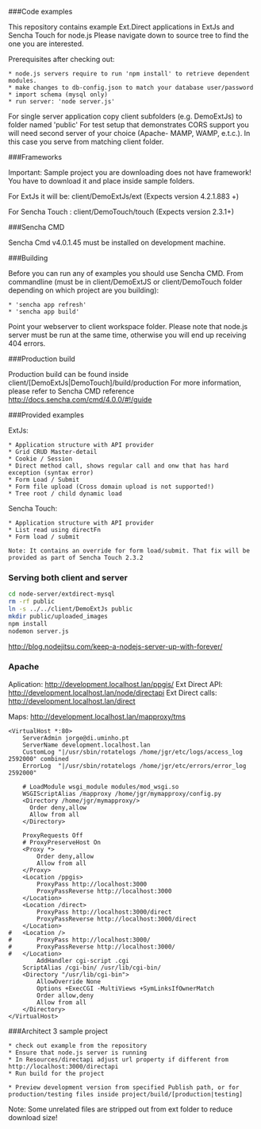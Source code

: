 ###Code examples

This repository contains example Ext.Direct applications in ExtJs and Sencha Touch for node.js
Please navigate down to source tree to find the one you are interested.

Prerequisites after checking out:

    * node.js servers require to run 'npm install' to retrieve dependent modules.
    * make changes to db-config.json to match your database user/password
    * import schema (mysql only)
    * run server: 'node server.js'


For single server application copy client subfolders (e.g. DemoExtJs) to folder named 'public'
For test setup that demonstrates CORS support you will need second server of your choice (Apache- MAMP, WAMP, e.t.c.). In this case you serve from matching client folder.


###Frameworks

Important: Sample project you are downloading does not have framework!
You have to download it and place inside sample folders.

For ExtJs it will be:  client/DemoExtJs/ext (Expects version 4.2.1.883 +)

For Sencha Touch :  client/DemoTouch/touch (Expects version 2.3.1+)

###Sencha CMD

Sencha Cmd v4.0.1.45 must be installed on development machine.

###Building

Before you can run any of examples you should use Sencha CMD.
From commandline (must be in client/DemoExtJS or client/DemoTouch folder depending on which project are you building):

    * 'sencha app refresh'
    * 'sencha app build'

Point your webserver to client workspace folder.
Please note that node.js server must be run at the same time, otherwise you will end up receiving 404 errors.


###Production build

Production build can be found inside client/[DemoExtJs|DemoTouch]/build/production
For more information, please refer to Sencha CMD reference http://docs.sencha.com/cmd/4.0.0/#!/guide


###Provided examples

ExtJs:

    * Application structure with API provider
    * Grid CRUD Master-detail
    * Cookie / Session
    * Direct method call, shows regular call and onw that has hard exception (syntax error)
    * Form Load / Submit
    * Form file upload (Cross domain upload is not supported!)
    * Tree root / child dynamic load

Sencha Touch:

    * Application structure with API provider
    * List read using directFn
    * Form load / submit

    Note: It contains an override for form load/submit. That fix will be provided as part of Sencha Touch 2.3.2

### Serving both client and server

```bash
cd node-server/extdirect-mysql
rm -rf public
ln -s ../../client/DemoExtJs public
mkdir public/uploaded_images
npm install
nodemon server.js
```

http://blog.nodejitsu.com/keep-a-nodejs-server-up-with-forever/

### Apache

Aplication: http://development.localhost.lan/ppgis/
Ext Direct API: http://development.localhost.lan/node/directapi
Ext Direct calls: http://development.localhost.lan/direct

Maps: http://development.localhost.lan/mapproxy/tms

```
<VirtualHost *:80>
	ServerAdmin jorge@di.uminho.pt
	ServerName development.localhost.lan
	CustomLog "|/usr/sbin/rotatelogs /home/jgr/etc/logs/access_log 2592000" combined
	ErrorLog  "|/usr/sbin/rotatelogs /home/jgr/etc/errors/error_log 2592000"

    # LoadModule wsgi_module modules/mod_wsgi.so
    WSGIScriptAlias /mapproxy /home/jgr/mymapproxy/config.py
    <Directory /home/jgr/mymapproxy/>
      Order deny,allow
      Allow from all
    </Directory>
    
	ProxyRequests Off
	# ProxyPreserveHost On
	<Proxy *>
		Order deny,allow
		Allow from all
	</Proxy>
	<Location /ppgis>
		ProxyPass http://localhost:3000
		ProxyPassReverse http://localhost:3000
	</Location>
	<Location /direct>
		ProxyPass http://localhost:3000/direct
		ProxyPassReverse http://localhost:3000/direct
	</Location>
#	<Location />
#		ProxyPass http://localhost:3000/
#		ProxyPassReverse http://localhost:3000/
#	</Location>
        AddHandler cgi-script .cgi 
	ScriptAlias /cgi-bin/ /usr/lib/cgi-bin/
	<Directory "/usr/lib/cgi-bin">
		AllowOverride None
		Options +ExecCGI -MultiViews +SymLinksIfOwnerMatch
		Order allow,deny
		Allow from all
	</Directory>
</VirtualHost>
```

###Architect 3 sample project

    * check out example from the repository
    * Ensure that node.js server is running
    * In Resources/directapi adjust url property if different from http://localhost:3000/directapi
    * Run build for the project

    * Preview development version from specified Publish path, or for production/testing files inside project/build/[production|testing]

Note: Some unrelated files are stripped out from ext folder to reduce download size!